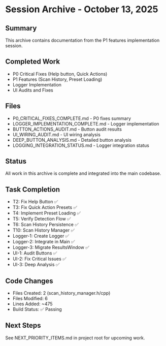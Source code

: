 # Session Archive - October 13, 2025

## Summary
This archive contains documentation from the P1 features implementation session.

## Completed Work
- P0 Critical Fixes (Help button, Quick Actions)
- P1 Features (Scan History, Preset Loading)
- Logger Implementation
- UI Audits and Fixes

## Files
- P0_CRITICAL_FIXES_COMPLETE.md - P0 fixes summary
- LOGGER_IMPLEMENTATION_COMPLETE.md - Logger implementation
- BUTTON_ACTIONS_AUDIT.md - Button audit results
- UI_WIRING_AUDIT.md - UI wiring analysis
- DEEP_BUTTON_ANALYSIS.md - Detailed button analysis
- LOGGING_INTEGRATION_STATUS.md - Logger integration status

## Status
All work in this archive is complete and integrated into the main codebase.

## Task Completion
- T2: Fix Help Button ✅
- T3: Fix Quick Action Presets ✅
- T4: Implement Preset Loading ✅
- T5: Verify Detection Flow ✅
- T6: Scan History Persistence ✅
- T10: Scan History Manager ✅
- Logger-1: Create Logger ✅
- Logger-2: Integrate in Main ✅
- Logger-3: Migrate ResultsWindow ✅
- UI-1: Audit Buttons ✅
- UI-2: Fix Critical Issues ✅
- UI-3: Deep Analysis ✅

## Code Changes
- Files Created: 2 (scan_history_manager.h/cpp)
- Files Modified: 6
- Lines Added: ~475
- Build Status: ✅ Passing

## Next Steps
See NEXT_PRIORITY_ITEMS.md in project root for upcoming work.
